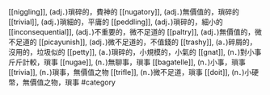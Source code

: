 [[niggling]], (adj．)瑣碎的，費神的 
[[nugatory]], (adj．)無價值的，瑣碎的 
[[trivial]], (adj．)瑣細的，平庸的 
[[peddling]], (adj．)瑣碎的，細小的 
[[inconsequential]], (adj．)不重要的，微不足道的 
[[paltry]], (adj．)無價值的，微不足道的 
[[picayunish]], (adj．)微不足道的，不值錢的 
[[trashy]], (a．)碎屑的，沒用的，垃圾似的 
[[petty]], (a．)瑣碎的，小規模的，小氣的 
[[gnat]], (n．)對小事斤斤計較，瑣事 
[[nugae]], (n．)無聊事，瑣事 
[[bagatelle]], (n．)小事，瑣事 
[[trivia]], (n．)瑣事，無價值之物 
[[trifle]], (n．)微不足道，瑣事 
[[doit]], (n．)小硬幣，無價值之物，瑣事 
#category
